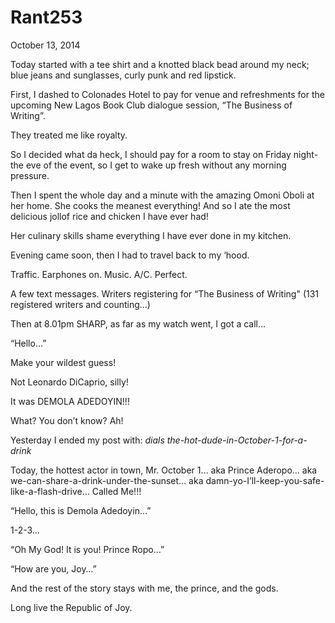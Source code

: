 # Rant253


October 13, 2014

Today started with a tee shirt and a knotted black bead around my neck; blue jeans and sunglasses, curly punk and red lipstick.

First, I dashed to Colonades Hotel to pay for venue and refreshments for the upcoming New Lagos Book Club dialogue session, “The Business of Writing”.

They treated me like royalty. 

So I decided what da heck, I should pay for a room to stay on Friday night- the eve of the event, so I get to wake up fresh without any morning pressure.

Then I spent the whole day and a minute with the amazing Omoni Oboli at her home. She cooks the meanest everything! And so I ate the most delicious jollof rice and chicken I have ever had! 

Her culinary skills shame everything I have ever done in my kitchen.

Evening came soon, then I had to travel back to my ‘hood. 

Traffic. Earphones on. Music. A/C. Perfect.

A few text messages. Writers registering for “The Business of Writing" (131 registered writers and counting...)

Then at 8.01pm SHARP, as far as my watch went, I got a call...

“Hello…”

Make your wildest guess!

Not Leonardo DiCaprio, silly!

It was DEMOLA ADEDOYIN!!!

What? You don’t know? Ah!

Yesterday I ended my post with: *dials the-hot-dude-in-October-1-for-a-drink*

Today, the hottest actor in town, Mr. October 1… aka Prince Aderopo... aka we-can-share-a-drink-under-the-sunset… aka damn-yo-I’ll-keep-you-safe-like-a-flash-drive… Called Me!!!

“Hello, this is Demola Adedoyin…”

1-2-3…

“Oh My God! It is you! Prince Ropo…”

“How are you, Joy…”

And the rest of the story stays with me, the prince, and the gods.

Long live the Republic of Joy.